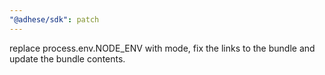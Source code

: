 ```yaml
---
"@adhese/sdk": patch
---
```


replace process.env.NODE_ENV with mode, fix the links to the bundle and update the bundle contents.

